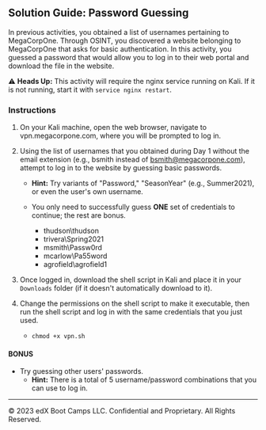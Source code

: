 ## Solution Guide: Password Guessing

In previous activities, you obtained a list of usernames pertaining to MegaCorpOne. Through OSINT, you discovered a website belonging to MegaCorpOne that asks for basic authentication. In this activity, you guessed a password that would allow you to log in to their web portal and download the file in the website.

:warning: **Heads Up:** This activity will require the nginx service running on Kali. If it is not running, start it with `service nginx restart`.

### Instructions

1. On your Kali machine, open the web browser, navigate to vpn.megacorpone.com, where you will be prompted to log in.

2. Using the list of usernames that you obtained during Day 1 without the email extension (e.g., bsmith instead of bsmith@megacorpone.com), attempt to log in to the website by guessing basic passwords. 
    - **Hint:** Try variants of "Password," "SeasonYear" (e.g., Summer2021), or even the user's own username. 
    - You only need to successfully guess **ONE** set of credentials to continue; the rest are bonus.

	    - thudson\thudson
	    - trivera\Spring2021
	    - msmith\Passw0rd
	    - mcarlow\Pa55word
	    - agrofield\agrofield1
	
3. Once logged in, download the shell script in Kali and place it in your `Downloads` folder (if it doesn't automatically download to it). 

4. Change the permissions on the shell script to make it executable, then run the shell script and log in with the same credentials that you just used.

	- `chmod +x vpn.sh`

#### BONUS 

- Try guessing other users' passwords. 
   - **Hint:** There is a total of 5 username/password combinations that you can use to log in. 

---
© 2023 edX Boot Camps LLC. Confidential and Proprietary. All Rights Reserved.



